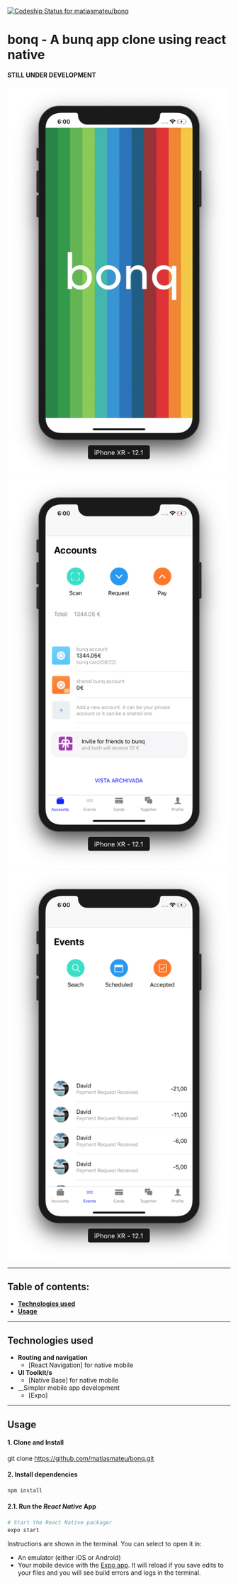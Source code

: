[![Codeship Status for matiasmateu/bonq](https://app.codeship.com/projects/94127880-3c29-0137-78d7-1ec925f1903d/status?branch=master)](https://app.codeship.com/projects/334506) 

# bonq - A bunq app clone using react native

#### STILL UNDER DEVELOPMENT

<img src="https://github.com/matiasmateu/bonq/blob/master/assets/bonq1.png"></img>
<img src="https://github.com/matiasmateu/bonq/blob/master/assets/bonq2.png"></img>
<img src="https://github.com/matiasmateu/bonq/blob/master/assets/bonq3.png"></img>

---

## Table of contents:

- **[Technologies used](#technologies-used)**
- **[Usage](#usage)**

---

## Technologies used

- __Routing and navigation__
    - [React Navigation] for native mobile
- __UI Toolkit/s__
    - [Native Base] for native mobile
- __Simpler mobile app development
    - [Expo]

---
## Usage


#### 1. Clone and Install


git clone https://github.com/matiasmateu/bonq.git

#### 2. Install dependencies
```bash
npm install
```

#### 2.1. Run the _React Native_ App

```bash
# Start the React Native packager
expo start
```

Instructions are shown in the terminal. You can select to open it in:

- An emulator (either iOS or Android)
- Your mobile device with the [Expo app](https://expo.io/). It will reload if you save edits to your files and you will see build errors and logs in the terminal.

